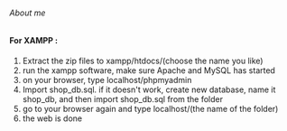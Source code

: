 ###### About me
#### For XAMPP : 
1.    Extract the zip files to xampp/htdocs/(choose the name you like)
2.    run the xampp software, make sure Apache and MySQL has started
3.    on your browser, type localhost/phpmyadmin
4.    Import shop_db.sql. if it doesn't work, create new database, name it shop_db,
and then import shop_db.sql from the folder
5.    go to your browser again and type localhost/(the name of the folder)
6.    the web is done
